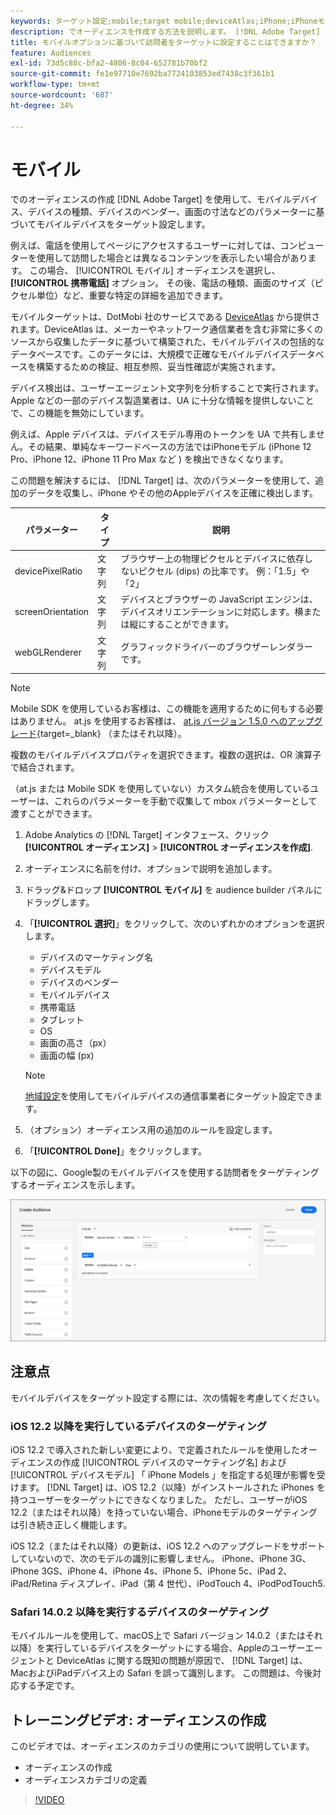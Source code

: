 ```yaml
---
keywords: ターゲット設定;mobile;target mobile;deviceAtlas;iPhone;iPhoneモデル;device Atlas;displaywidth;display width;display height;デバイスの種類;displayHeight;phone;タブレット;デバイスモデル
description: でオーディエンスを作成する方法を説明します。 [!DNL Adobe Target] モバイルデバイスをターゲットに設定します。
title: モバイルオプションに基づいて訪問者をターゲットに設定することはできますか？
feature: Audiences
exl-id: 73d5c80c-bfa2-4806-8c04-652781b70bf2
source-git-commit: fe1e97710e7692ba7724103853ed7438c3f361b1
workflow-type: tm+mt
source-wordcount: '687'
ht-degree: 34%

---
```


# モバイル

でのオーディエンスの作成 [!DNL Adobe Target] を使用して、モバイルデバイス、デバイスの種類、デバイスのベンダー、画面の寸法などのパラメーターに基づいてモバイルデバイスをターゲット設定します。

例えば、電話を使用してページにアクセスするユーザーに対しては、コンピューターを使用して訪問した場合とは異なるコンテンツを表示したい場合があります。 この場合、 [!UICONTROL モバイル] オーディエンスを選択し、 **[!UICONTROL 携帯電話]** オプション。 その後、電話の種類、画面のサイズ（ピクセル単位）など、重要な特定の詳細を追加できます。

モバイルターゲットは、DotMobi 社のサービスである [DeviceAtlas](https://deviceatlas.com/device-data/user-agent-tester) から提供されます。DeviceAtlas は、メーカーやネットワーク通信業者を含む非常に多くのソースから収集したデータに基づいて構築された、モバイルデバイスの包括的なデータベースです。このデータには、大規模で正確なモバイルデバイスデータベースを構築するための検証、相互参照、妥当性確認が実施されます。

デバイス検出は、ユーザーエージェント文字列を分析することで実行されます。Apple などの一部のデバイス製造業者は、UA に十分な情報を提供しないことで、この機能を無効にしています。

例えば、Apple デバイスは、デバイスモデル専用のトークンを UA で共有しません。その結果、単純なキーワードベースの方法ではiPhoneモデル (iPhone 12 Pro、iPhone 12、iPhone 11 Pro Max など ) を検出できなくなります。

この問題を解決するには、 [!DNL Target] は、次のパラメーターを使用して、追加のデータを収集し、iPhone やその他のAppleデバイスを正確に検出します。

| パラメーター | タイプ | 説明 |
|--- |--- |--- |
| devicePixelRatio | 文字列 | ブラウザー上の物理ピクセルとデバイスに依存しないピクセル (dips) の比率です。 例：「1.5」や「2」 |
| screenOrientation | 文字列 | デバイスとブラウザーの JavaScript エンジンは、デバイスオリエンテーションに対応します。横または縦にすることができます。 |
| webGLRenderer | 文字列 | グラフィックドライバーのブラウザーレンダラーです。 |

>[!NOTE]
>
>Mobile SDK を使用しているお客様は、この機能を適用するために何もする必要はありません。 at.js を使用するお客様は、 [at.js バージョン 1.5.0 へのアップグレード](https://experienceleague.adobe.com/docs/target-dev/developer/client-side/at-js-implementation/target-atjs-versions.html?lang=ja){target=_blank} （またはそれ以降）。

複数のモバイルデバイスプロパティを選択できます。複数の選択は、OR 演算子で結合されます。

（at.js または Mobile SDK を使用していない）カスタム統合を使用しているユーザーは、これらのパラメーターを手動で収集して mbox パラメーターとして渡すことができます。

1. Adobe Analytics の [!DNL Target] インタフェース、クリック **[!UICONTROL オーディエンス]** > **[!UICONTROL オーディエンスを作成]**.
1. オーディエンスに名前を付け、オプションで説明を追加します。
1. ドラッグ&amp;ドロップ **[!UICONTROL モバイル]** を audience builder パネルにドラッグします。
1. 「**[!UICONTROL 選択]**」をクリックして、次のいずれかのオプションを選択します。

   * デバイスのマーケティング名
   * デバイスモデル
   * デバイスのベンダー
   * モバイルデバイス
   * 携帯電話
   * タブレット
   * OS
   * 画面の高さ（px）
   * 画面の幅 (px)

   >[!NOTE]
   >
   >[地域設定](/help/main/c-target/c-audiences/c-target-rules/geo.md#concept_5B4D99DE685348FB877929EE0F942670)を使用してモバイルデバイスの通信事業者にターゲット設定できます。

1. （オプション）オーディエンス用の追加のルールを設定します。
1. 「**[!UICONTROL Done]**」をクリックします。

以下の図に、Google製のモバイルデバイスを使用する訪問者をターゲティングするオーディエンスを示します。

![モバイルデバイスをターゲット設定](assets/target_mobile.png)

## 注意点

モバイルデバイスをターゲット設定する際には、次の情報を考慮してください。

### iOS 12.2 以降を実行しているデバイスのターゲティング

iOS 12.2 で導入された新しい変更により、で定義されたルールを使用したオーディエンスの作成 [!UICONTROL デバイスのマーケティング名] および [!UICONTROL デバイスモデル] 「 iPhone Models 」を指定する処理が影響を受けます。 [!DNL Target] は、iOS 12.2（以降）がインストールされた iPhones を持つユーザーをターゲットにできなくなりました。 ただし、ユーザーがiOS 12.2（またはそれ以降）を持っていない場合、iPhoneモデルのターゲティングは引き続き正しく機能します。

iOS 12.2（またはそれ以降）の更新は、iOS 12.2 へのアップグレードをサポートしていないので、次のモデルの識別に影響しません。 iPhone、iPhone 3G、iPhone 3GS、iPhone 4、iPhone 4s、iPhone 5、iPhone 5c、iPad 2、iPad/Retina ディスプレイ、iPad（第 4 世代）、iPodTouch 4、iPodPodTouch5.

### Safari 14.0.2 以降を実行するデバイスのターゲティング

モバイルルールを使用して、macOS上で Safari バージョン 14.0.2（またはそれ以降）を実行しているデバイスをターゲットにする場合、Appleのユーザーエージェントと DeviceAtlas に関する既知の問題が原因で、 [!DNL Target] は、MacおよびiPadデバイス上の Safari を誤って識別します。 この問題は、今後対応する予定です。

## トレーニングビデオ: オーディエンスの作成

このビデオでは、オーディエンスのカテゴリの使用について説明しています。

* オーディエンスの作成
* オーディエンスカテゴリの定義

>[!VIDEO](https://video.tv.adobe.com/v/17392)
